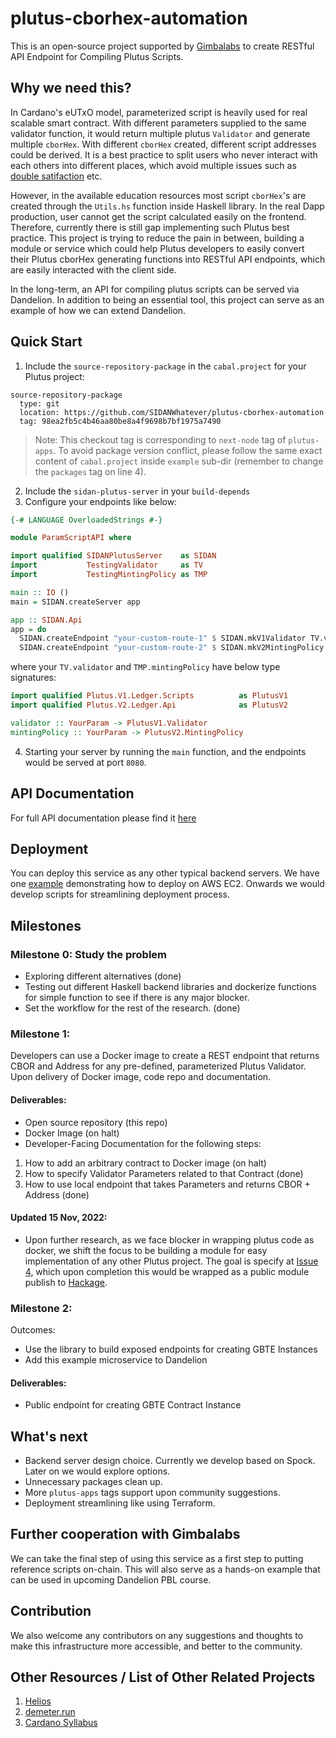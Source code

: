 # plutus-cborhex-automation
This is an open-source project supported by [Gimbalabs](https://discord.gg/2Qz73CjSxz) to create RESTful API Endpoint for Compiling Plutus Scripts.

## Why we need this?
In Cardano's eUTxO model, parameterized script is heavily used for real scalable smart contract. With different parameters supplied to the same validator function, it would return multiple plutus `Validator` and generate multiple `cborHex`. With different `cborHex` created, different script addresses could be derived. It is a best practice to split users who never interact with each others into different places, which avoid multiple issues such as [double satifaction](https://plutus.readthedocs.io/en/latest/reference/writing-scripts/common-weaknesses/double-satisfaction.html) etc.

However, in the available education resources most script `cborHex`'s are created through the `Utils.hs` function inside Haskell library. In the real Dapp production, user cannot get the script calculated easily on the frontend. Therefore, currently there is still gap implementing such Plutus best practice. This project is trying to reduce the pain in between, building a module or service which could help Plutus developers to easily convert their Plutus cborHex generating functions into RESTful API endpoints, which are easily interacted with the client side.


In the long-term, an API for compiling plutus scripts can be served via Dandelion. In addition to being an essential tool, this project can serve as an example of how we can extend Dandelion.

## Quick Start

1. Include the `source-repository-package` in the `cabal.project` for your Plutus project:
```
source-repository-package
  type: git
  location: https://github.com/SIDANWhatever/plutus-cborhex-automation
  tag: 98ea2fb5c4b46aa80be8a4f9698b7bf1975a7490
```
> Note: This checkout tag is corresponding to `next-node` tag of `plutus-apps`. To avoid package version conflict, please follow the same exact content of `cabal.project` inside `example` sub-dir (remember to change the `packages` tag on line 4).

2. Include the `sidan-plutus-server` in your `build-depends`
3. Configure your endpoints like below:
```haskell
{-# LANGUAGE OverloadedStrings #-}

module ParamScriptAPI where

import qualified SIDANPlutusServer    as SIDAN
import           TestingValidator     as TV
import           TestingMintingPolicy as TMP

main :: IO ()
main = SIDAN.createServer app

app :: SIDAN.Api
app = do
  SIDAN.createEndpoint "your-custom-route-1" $ SIDAN.mkV1Validator TV.validator
  SIDAN.createEndpoint "your-custom-route-2" $ SIDAN.mkV2MintingPolicy TMP.mintingPolicy
```

where your `TV.validator` and `TMP.mintingPolicy` have below type signatures:
```haskell
import qualified Plutus.V1.Ledger.Scripts          as PlutusV1
import qualified Plutus.V2.Ledger.Api              as PlutusV2

validator :: YourParam -> PlutusV1.Validator
mintingPolicy :: YourParam -> PlutusV2.MintingPolicy
```

4. Starting your server by running the `main` function, and the endpoints would be served at port `8080`.

## API Documentation
For full API documentation please find it [here](./documentation/APIDoc.md)

## Deployment
You can deploy this service as any other typical backend servers. We have one [example](./documentation/Deployment.md) demonstrating how to deploy on AWS EC2. Onwards we would develop scripts for streamlining deployment process.

## Milestones

### Milestone 0: Study the problem
- Exploring different alternatives (done)
- Testing out different Haskell backend libraries and dockerize functions for simple function to see if there is any major blocker.
- Set the workflow for the rest of the research. (done)


### Milestone 1:
Developers can use a Docker image to create a REST endpoint that returns CBOR and Address for any pre-defined, parameterized Plutus Validator.
Upon delivery of Docker image, code repo and documentation.
#### Deliverables:
- Open source repository (this repo)
- Docker Image (on halt)
- Developer-Facing Documentation for the following steps:
1. How to add an arbitrary contract to Docker image (on halt)
2. How to specify Validator Parameters related to that Contract (done)
3. How to use local endpoint that takes Parameters and returns CBOR + Address (done)

#### Updated 15 Nov, 2022:
* Upon further research, as we face blocker in wrapping plutus code as docker, we shift the focus to be building a module for easy implementation of any other Plutus project. The goal is specify at [Issue 4](https://github.com/SIDANWhatever/plutus-cborhex-automation/issues/4), which upon completion this would be wrapped as a public module publish to [Hackage](https://hackage.haskell.org/packages/upload).

### Milestone 2:
Outcomes:
- Use the library to build exposed endpoints for creating GBTE Instances
- Add this example microservice to Dandelion
#### Deliverables:
- Public endpoint for creating GBTE Contract Instance


## What's next
- Backend server design choice. Currently we develop based on Spock. Later on we would explore options.
- Unnecessary packages clean up.
- More `plutus-apps` tags support upon community suggestions.
- Deployment streamlining like using Terraform.

## Further cooperation with Gimbalabs
We can take the final step of using this service as a first step to putting reference scripts on-chain. This will also serve as a hands-on example that can be used in upcoming Dandelion PBL course.

## Contribution
We also welcome any contributors on any suggestions and thoughts to make this infrastructure more accessible, and better to the community.


## Other Resources / List of Other Related Projects
1. [Helios](https://github.com/Hyperion-BT/Helios)
2. [demeter.run](https://demeter.run/)
3. [Cardano Syllabus](https://johnshearing.github.io/cardano_syllabus/)
